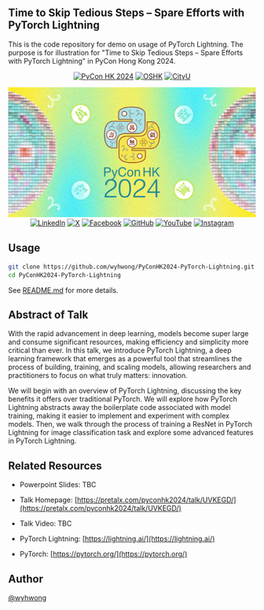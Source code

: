 ## Time to Skip Tedious Steps – Spare Efforts with PyTorch Lightning

This is the code repository for demo on usage of PyTorch Lightning. The purpose is for illustration for "Time to Skip Tedious Steps – Spare Efforts with PyTorch Lightning" in PyCon Hong Kong 2024.

<div align="center">

[![PyCon HK 2024](https://img.shields.io/badge/PyCon%20HK-green)](https://pycon.hk/)
[![OSHK](https://img.shields.io/badge/OSHK-00AEEF)](https://opensource.hk/)
[![CityU](https://img.shields.io/badge/CityU-E4405F)](https://www.cityu.edu.hk/)

![PyCon HK 2024](./assets/pycon_banner.jpg)
[![LinkedIn](https://img.shields.io/badge/LinkedIn-blue?&logo=linkedin)](https://www.linkedin.com/company/pyconhk/)
[![X](https://img.shields.io/twitter/follow/PyCon?style=social)](https://x.com/pyconhk/)
[![Facebook](https://img.shields.io/badge/Facebook-blue?&logo=facebook)](https://www.facebook.com/pyconhk/)
[![GitHub](https://img.shields.io/badge/GitHub-black?&logo=github)](https://github.com/pyconhk/)
[![YouTube](https://img.shields.io/badge/YouTube-FF0000?&logo=youtube)](https://www.youtube.com/c/pyconhk)
[![Instagram](https://img.shields.io/badge/Instagram-purple?&logo=instagram&logoColor=white)](https://www.instagram.com/pyconhk/)

</div>

## Usage

```bash
git clone https://github.com/wyhwong/PyConHK2024-PyTorch-Lightning.git
cd PyConHK2024-PyTorch-Lightning
```

See [README.md](./src/README.md) for more details.

## Abstract of Talk

With the rapid advancement in deep learning, models become super large and consume significant resources, making efficiency and simplicity more critical than ever. In this talk, we introduce PyTorch Lightning, a deep learning framework that emerges as a powerful tool that streamlines the process of building, training, and scaling models, allowing researchers and practitioners to focus on what truly matters: innovation.

We will begin with an overview of PyTorch Lightning, discussing the key benefits it offers over traditional PyTorch. We will explore how PyTorch Lightning abstracts away the boilerplate code associated with model training, making it easier to implement and experiment with complex models. Then, we walk through the process of training a ResNet in PyTorch Lightning for image classification task and explore some advanced features in PyTorch Lightning.

## Related Resources

- Powerpoint Slides: TBC

- Talk Homepage: [https://pretalx.com/pyconhk2024/talk/UVKEGD/](https://pretalx.com/pyconhk2024/talk/UVKEGD/)

- Talk Video: TBC

- PyTorch Lightning: [https://lightning.ai/](https://lightning.ai/)

- PyTorch: [https://pytorch.org/](https://pytorch.org/)

## Author
[@wyhwong](https://github.com/wyhwong)
